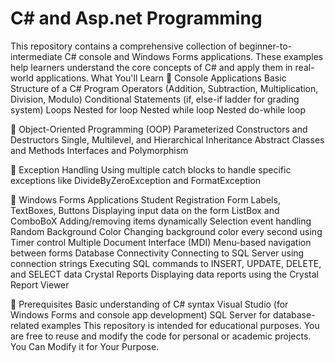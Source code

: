 # C# and Asp.net Programming
This repository contains a comprehensive collection of beginner-to-intermediate C# console and Windows Forms applications. These examples help learners understand the core concepts of C# and apply them in real-world applications.
What You'll Learn
🔹 Console Applications
Basic Structure of a C# Program
Operators (Addition, Subtraction, Multiplication, Division, Modulo)
Conditional Statements (if, else-if ladder for grading system)
Loops
Nested for loop
Nested while loop
Nested do-while loop

🔹 Object-Oriented Programming (OOP)
Parameterized Constructors and Destructors
Single, Multilevel, and Hierarchical Inheritance
Abstract Classes and Methods
Interfaces and Polymorphism

🔹 Exception Handling
Using multiple catch blocks to handle specific exceptions like DivideByZeroException and FormatException

🔹 Windows Forms Applications
Student Registration Form
Labels, TextBoxes, Buttons
Displaying input data on the form
ListBox and ComboBoX
Adding/removing items dynamically
Selection event handling
Random Background Color
Changing background color every second using Timer control
Multiple Document Interface (MDI)
Menu-based navigation between forms
Database Connectivity
Connecting to SQL Server using connection strings
Executing SQL commands to INSERT, UPDATE, DELETE, and SELECT data
Crystal Reports
Displaying data reports using the Crystal Report Viewer

📌 Prerequisites
Basic understanding of C# syntax
Visual Studio (for Windows Forms and console app development)
SQL Server for database-related examples
This repository is intended for educational purposes. You are free to reuse and modify the code for personal or academic projects.
You Can Modify it for Your Purpose.

